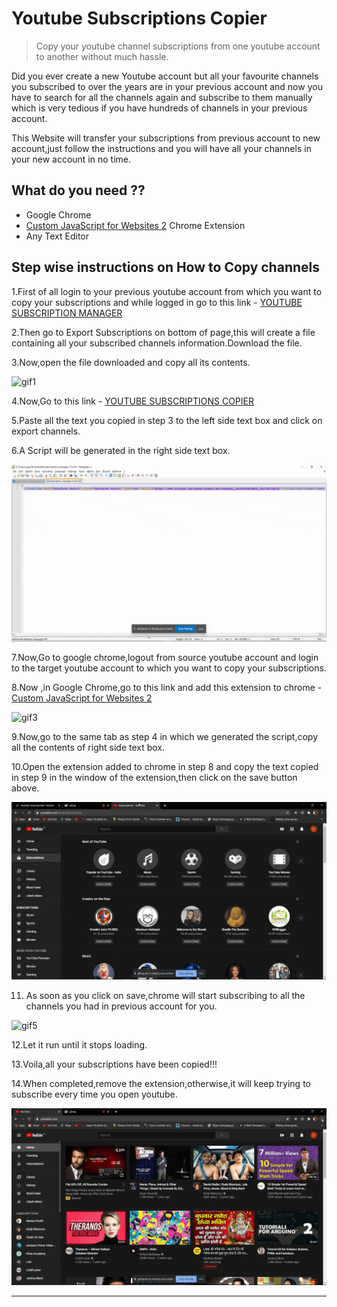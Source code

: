 # Youtube Subscriptions Copier
> Copy your youtube channel subscriptions from one youtube account to another without much hassle.


Did you ever create a new Youtube account but all your favourite channels you subscribed to over the years are in your previous account and now you have to search for all the channels again and subscribe to them manually which is very tedious if you have hundreds of channels in your previous account.

This Website will transfer your subscriptions from previous account to new account,just follow the instructions  and you will have all your channels in your new account in no time.


## What do you need ??
* Google Chrome
* <a href="https://chrome.google.com/webstore/detail/custom-javascript-for-web/ddbjnfjiigjmcpcpkmhogomapikjbjdk" target="_blank">Custom JavaScript for Websites 2</a> Chrome Extension
* Any Text Editor


## Step wise instructions on How to Copy channels 

1.First of all login to your previous youtube account from which you want to copy your subscriptions and while logged in go to this link - <a href="https://www.youtube.com/subscription_manager" target="_blank">YOUTUBE SUBSCRIPTION MANAGER</a>

2.Then go to Export Subscriptions on bottom of page,this will create a file containing all your subscribed channels information.Download the file.

3.Now,open the file downloaded and copy all its contents.

<img src="./assets/gifs/gif1.gif" alt="gif1">

4.Now,Go to this link - <a href="./generate_code.html" target="_blank">YOUTUBE SUBSCRIPTIONS COPIER</a>

5.Paste all the text you copied in step 3 to the left side text box and click on export channels.

6.A Script will be generated in the right side text box.

<img src="./assets/gifs/gif2.gif" alt="gif2">


7.Now,Go to google chrome,logout from source youtube account and login to the target youtube account to which you want to copy your subscriptions.

8.Now ,in Google Chrome,go to this link and add this extension to chrome - <a href="https://chrome.google.com/webstore/detail/custom-javascript-for-web/ddbjnfjiigjmcpcpkmhogomapikjbjdk" target="_blank">Custom JavaScript for Websites 2</a>

<img src="./assets/gifs/gif3.gif" alt="gif3">

9.Now,go to the same tab as step 4 in which we generated the script,copy all the contents of right side text box.

10.Open the extension added to chrome in step 8 and copy the text copied in step 9 in the window of the extension,then click on the save button above.

<img src="./assets/gifs/gif4.gif" alt="gif4">


11. As soon as you click on save,chrome will start subscribing to all the channels you had in previous account for you.


<img src="./assets/gifs/gif5.gif" alt="gif5">

12.Let it run until it stops loading.

13.Voila,all your subscriptions have been copied!!!

14.When completed,remove the extension,otherwise,it will keep trying to subscribe every time you open youtube.

<img src="./assets/gifs/gif6.gif" alt="gif6">


---




<br>
<br>
